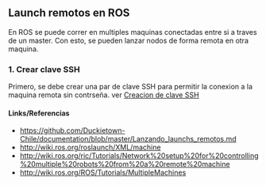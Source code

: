 ## Launch remotos en ROS
En ROS se puede correr en multiples maquinas conectadas entre si a traves de un master. Con esto, se pueden lanzar nodos de forma remota en otra maquina.

### 1. Crear clave SSH
Primero, se debe crear una par de clave SSH para permitir la conexion a la maquina remota sin contrseña. ver [Creacion de clave SSH](https://github.com/JavierUR/Documentacion_varia/blob/master/README.md)

#### Links/Referencias
* https://github.com/Duckietown-Chile/documentation/blob/master/Lanzando_launchs_remotos.md
* http://wiki.ros.org/roslaunch/XML/machine
* http://wiki.ros.org/ric/Tutorials/Network%20setup%20for%20controlling%20multiple%20robots%20from%20a%20remote%20machine
* http://wiki.ros.org/ROS/Tutorials/MultipleMachines
